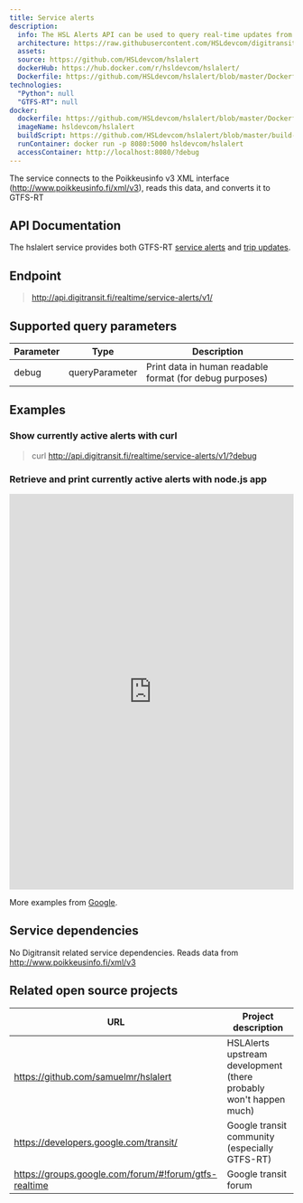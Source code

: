 ```yaml
---
title: Service alerts
description:
  info: The HSL Alerts API can be used to query real-time updates from the HSL fleet in GTFS-RT format.
  architecture: https://raw.githubusercontent.com/HSLdevcom/digitransit-site/master/pages/en/developers/apis/4-realtime-api/service-alerts/architecture.xml
  assets:
  source: https://github.com/HSLdevcom/hslalert
  dockerHub: https://hub.docker.com/r/hsldevcom/hslalert/
  Dockerfile: https://github.com/HSLdevcom/hslalert/blob/master/Dockerfile
technologies:  
  "Python": null
  "GTFS-RT": null
docker:
  dockerfile: https://github.com/HSLdevcom/hslalert/blob/master/Dockerfile
  imageName: hsldevcom/hslalert
  buildScript: https://github.com/HSLdevcom/hslalert/blob/master/build-docker-image.sh
  runContainer: docker run -p 8080:5000 hsldevcom/hslalert
  accessContainer: http://localhost:8080/?debug
---
```


The service connects to the Poikkeusinfo v3 XML interface (http://www.poikkeusinfo.fi/xml/v3),
reads this data, and converts it to GTFS-RT

## API Documentation
The hslalert service provides both GTFS-RT [service alerts](https://developers.google.com/transit/gtfs-realtime/guides/service-alerts) and [trip updates](https://developers.google.com/transit/gtfs-realtime/guides/trip-updates).

## Endpoint
> http://api.digitransit.fi/realtime/service-alerts/v1/

## Supported query parameters

| Parameter | Type           | Description                                              |
|-----------|----------------|----------------------------------------------------------|
| debug     | queryParameter | Print data in human readable format (for debug purposes) |  

## Examples

### Show currently active alerts with curl
> curl http://api.digitransit.fi/realtime/service-alerts/v1/?debug


### Retrieve and print currently active alerts with node.js app
<iframe height="700px" width="100%" src="https://repl.it/@mjaakko/RealtimeServiceAlerts?lite=true" scrolling="no" frameborder="no" allowtransparency="true" allowfullscreen="true" sandbox="allow-forms allow-pointer-lock allow-popups allow-same-origin allow-scripts allow-modals">
<pre>
var GtfsRealtimeBindings = require('gtfs-realtime-bindings');
var request = require('request');

var req = {
	url: 'http://api.digitransit.fi/realtime/service-alerts/v1/',
	encoding: null
};

request(req, function (error, response, body) {
	if (!error && response.statusCode == 200) {
		var feed = GtfsRealtimeBindings.FeedMessage.decode(body);
		feed.entity.forEach(function(entity) {
			if (entity.alert) {
				console.log(JSON.stringify(entity.alert,null,2));
			}
		});
	}
});
</pre></iframe>

More examples from [Google](https://developers.google.com/transit/gtfs-realtime/examples/code-samples).

## Service dependencies
No Digitransit related service dependencies. Reads data from http://www.poikkeusinfo.fi/xml/v3

## Related open source projects

| URL                | Project description                                          |
|--------------------|--------------------------------------------------------------|
| https://github.com/samuelmr/hslalert                 | HSLAlerts upstream development (there probably won't happen much) 
| https://developers.google.com/transit/                | Google transit community (especially GTFS-RT)
| https://groups.google.com/forum/#!forum/gtfs-realtime | Google transit forum
